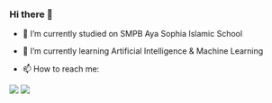 ### Hi there 👋

- 🔭 I’m currently studied on SMPB Aya Sophia Islamic School
- 🌱 I’m currently learning Artificial Intelligence & Machine Learning

- 📫 How to reach me:

<a href="https://www.linkedin.com/in/hardjunoindracahya/"><img src="https://img.shields.io/badge/LinkedIn--_.svg?style=social&logo=linkedin&color=0077B5"></a>
<a href="https://twitter.com/HardjunoIndrac1/"><img src="https://img.shields.io/twitter/follow/HardjunoIndrac1?style=social"></a>
